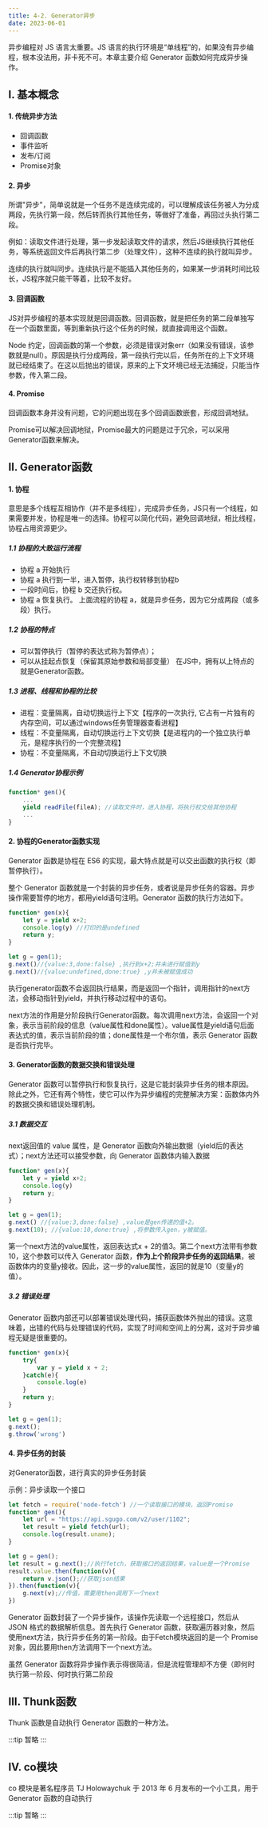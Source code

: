 ```yaml
---
title: 4-2. Generator异步
date: 2023-06-01
---
```

异步编程对 JS 语言太重要。JS 语言的执行环境是“单线程”的，如果没有异步编程，根本没法用，非卡死不可。本章主要介绍 Generator 函数如何完成异步操作。
## Ⅰ. 基本概念
#### 1. 传统异步方法
- 回调函数
- 事件监听
- 发布/订阅
- Promise对象

#### 2. 异步
所谓"异步"，简单说就是一个任务不是连续完成的，可以理解成该任务被人为分成两段，先执行第一段，然后转而执行其他任务，等做好了准备，再回过头执行第二段。

例如：读取文件进行处理，第一步发起读取文件的请求，然后JS继续执行其他任务，等系统返回文件后再执行第二步（处理文件），这种不连续的执行就叫异步。

连续的执行就叫同步。连续执行是不能插入其他任务的，如果某一步消耗时间比较长，JS程序就只能干等着，比较不友好。

#### 3. 回调函数
JS对异步编程的基本实现就是回调函数。回调函数，就是把任务的第二段单独写在一个函数里面，等到重新执行这个任务的时候，就直接调用这个函数。

Node 约定，回调函数的第一个参数，必须是错误对象err（如果没有错误，该参数就是null）。原因是执行分成两段，第一段执行完以后，任务所在的上下文环境就已经结束了。在这以后抛出的错误，原来的上下文环境已经无法捕捉，只能当作参数，传入第二段。

#### 4. Promise
回调函数本身并没有问题，它的问题出现在多个回调函数嵌套，形成回调地狱。

Promise可以解决回调地狱，Promise最大的问题是过于冗余，可以采用Generator函数来解决。


## Ⅱ. Generator函数
#### 1. 协程
意思是多个线程互相协作（并不是多线程），完成异步任务，JS只有一个线程，如果需要并发，协程是唯一的选择。协程可以简化代码，避免回调地狱，相比线程，协程占用资源更少。
##### 1.1 协程的大致运行流程
- 协程 a 开始执行
- 协程 a 执行到一半，进入暂停，执行权转移到协程b
- 一段时间后，协程 b 交还执行权。
- 协程 a 恢复执行。
上面流程的协程 a，就是异步任务，因为它分成两段（或多段）执行。

##### 1.2 协程的特点
- 可以暂停执行（暂停的表达式称为暂停点）；
- 可以从挂起点恢复（保留其原始参数和局部变量）
在JS中，拥有以上特点的就是Generator函数。

##### 1.3 进程、线程和协程的比较
- 进程：变量隔离，自动切换运行上下文【程序的一次执行, 它占有一片独有的内存空间，可以通过windows任务管理器查看进程】
- 线程：不变量隔离，自动切换运行上下文切换【是进程内的一个独立执行单元，是程序执行的一个完整流程】
- 协程：不变量隔离，不自动切换运行上下文切换

##### 1.4 Generator协程示例
```js
function* gen(){
    ...
    yield readFile(fileA); //读取文件时，进入协程，将执行权交给其他协程
    ...
}
```
#### 2. 协程的Generator函数实现
Generator 函数是协程在 ES6 的实现，最大特点就是可以交出函数的执行权（即暂停执行）。

整个 Generator 函数就是一个封装的异步任务，或者说是异步任务的容器。异步操作需要暂停的地方，都用yield语句注明。Generator 函数的执行方法如下。
```js
function* gen(x){
    let y = yield x+2;
    console.log(y) //打印的是undefined
    return y;
}

let g = gen(1);
g.next()//{value:3,done:false} ,执行到x+2;并未进行赋值到y
g.next()//{value:undefined,done:true} ,y并未被赋值成功
```
执行generator函数不会返回执行结果，而是返回一个指针，调用指针的next方法，会移动指针到yield，并执行移动过程中的语句。

next方法的作用是分阶段执行Generator函数。每次调用next方法，会返回一个对象，表示当前阶段的信息（value属性和done属性）。value属性是yield语句后面表达式的值，表示当前阶段的值；done属性是一个布尔值，表示 Generator 函数是否执行完毕。

#### 3. Generator函数的数据交换和错误处理
Generator 函数可以暂停执行和恢复执行，这是它能封装异步任务的根本原因。除此之外，它还有两个特性，使它可以作为异步编程的完整解决方案：函数体内外的数据交换和错误处理机制。
##### 3.1 数据交互
next返回值的 value 属性，是 Generator 函数向外输出数据（yield后的表达式）；next方法还可以接受参数，向 Generator 函数体内输入数据
```js
function* gen(x){
    let y = yield x+2;
    console.log(y) 
    return y;
}

let g = gen(1);
g.next() //{value:3,done:false} ,value是gen传递的值+2。
g.next(10); //{value:10,done:true} ,将参数传入gen，y被赋值。
```
第一个next方法的value属性，返回表达式x + 2的值3。第二个next方法带有参数10，这个参数可以传入 Generator 函数，**作为上个阶段异步任务的返回结果**，被函数体内的变量y接收。因此，这一步的value属性，返回的就是10（变量y的值）。

##### 3.2 错误处理
Generator 函数内部还可以部署错误处理代码，捕获函数体外抛出的错误。这意味着，出错的代码与处理错误的代码，实现了时间和空间上的分离，这对于异步编程无疑是很重要的。
```js
function* gen(x){
    try{
        var y = yield x + 2;
    }catch(e){
        console.log(e)
    }
    return y;
}

let g = gen(1);
g.next();
g.throw('wrong')
```
#### 4. 异步任务的封装
对Generator函数，进行真实的异步任务封装

示例：异步读取一个接口
```js
let fetch = require('node-fetch') //一个读取接口的模块，返回Promise
function* gen(){
    let url = "https://api.sgugo.com/v2/user/1102";
    let result = yield fetch(url);
    console.log(result.uname);
}

let g = gen();
let result = g.next();//执行fetch，获取接口的返回结果，value是一个Promise
result.value.then(function(v){
    return v.json();//获取json结果
}).then(function(v){
    g.next(v);//传值，需要用then调用下一个next
})
```
Generator 函数封装了一个异步操作，该操作先读取一个远程接口，然后从 JSON 格式的数据解析信息。首先执行 Generator 函数，获取遍历器对象，然后使用next方法，执行异步任务的第一阶段。由于Fetch模块返回的是一个 Promise 对象，因此要用then方法调用下一个next方法。

虽然 Generator 函数将异步操作表示得很简洁，但是流程管理却不方便（即何时执行第一阶段、何时执行第二阶段

## Ⅲ. Thunk函数
Thunk 函数是自动执行 Generator 函数的一种方法。

:::tip
暂略
:::



## Ⅳ. co模块
co 模块是著名程序员 TJ Holowaychuk 于 2013 年 6 月发布的一个小工具，用于 Generator 函数的自动执行

:::tip
暂略
:::